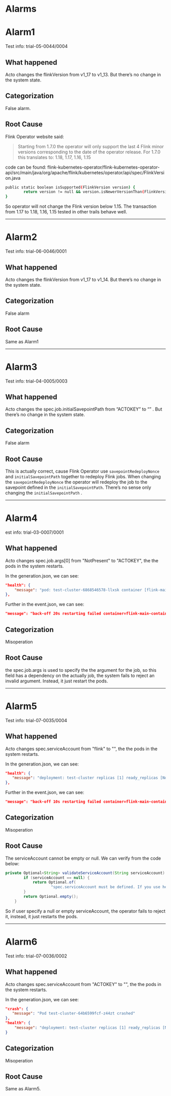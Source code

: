 # Alarms

# Alarm1

Test info: trial-05-0044/0004

## What happened

Acto changes the flinkVersion from v1_17 to v1_13. But there’s no change in the system state.

## Categorization

False alarm.

## **Root Cause**

Flink Operator website said:

> Starting from 1.7.0 the operator will only support the last 4 Flink minor versions corresponding to the date of the operator release. For 1.7.0 this translates to: 1.18, 1.17, 1.16, 1.15
> 

code can be found: flink-kubernetes-operator/flink-kubernetes-operator-api/src/main/java/org/apache/flink/kubernetes/operator/api/spec/FlinkVersion.java

```bash
public static boolean isSupported(FlinkVersion version) {
        return version != null && version.isNewerVersionThan(FlinkVersion.v1_14);
}
```

So operator will not change the Flink version below 1.15. The transaction from 1.17 to 1.18, 1.16, 1.15 tested in other trails behave well. 

---

# Alarm2

Test info: trial-06-0046/0001

## What happened

Acto changes the flinkVersion from v1_17 to v1_14. But there’s no change in the system state.

## Categorization

False alarm

## **Root Cause**

Same as Alarm1

---

# Alarm3

Test info: trial-04-0005/0003

## What happened

Acto changes the spec.job.initialSavepointPath from “ACTOKEY” to “” . But there’s no change in the system state.

## Categorization

False alarm

## **Root Cause**

This is actually correct, cause Flink Operator use `savepointRedeployNonce` and `initialSavepointPath` together to redeploy Flink jobs. When changing the `savepointRedeployNonce` the operator will redeploy the job to the savepoint defined in the `initialSavepointPath`. There’s no sense only changing the `initialSavepointPath` .

---

# Alarm4

est info: trial-03-0007/0001

## What happened

Acto changes spec.job.args[0] from "NotPresent" to "ACTOKEY", the the pods in the system restarts. 

In the generation.json, we can see:

```json
"health": {
    "message": "pod: test-cluster-6868546578-llxsk container [flink-main-container] restart_count [4]"
},
```

Further in the event.json, we can see:

```json
"message": "back-off 20s restarting failed container=flink-main-container pod=test-cluster-6868546578-llxsk_default(5c0cdf51-b882-44d2-b11a-2adedd3a1d20)",
```

## Categorization

Misoperation

## **Root Cause**

the spec.job.args is used to specify the the argument for the job, so this field has a dependency on the actually job, the system fails to reject an invalid argument. Instead, it just restart the pods.

---

# Alarm5

Test info: trial-07-0035/0004

## What happened

Acto changes spec.serviceAccount from "flink" to "", the the pods in the system restarts. 

In the generation.json, we can see:

```json
"health": {
   "message": "deployment: test-cluster replicas [1] ready_replicas [None], test-cluster condition [Available] status [False] message [Deployment does not have minimum availability.]\npod: test-cluster-f44855bd9-bj8f7 container [flink-main-container] restart_count [6]"
},
```

Further in the event.json, we can see:

```json
"message": "back-off 10s restarting failed container=flink-main-container pod=test-cluster-f44855bd9-bj8f7_default(102124e7-7c1e-4e88-bb9e-349e5a1eebf2)",
```

## Categorization

Misoperation

## **Root Cause**

The serviceAccount cannot be empty or null. We can verify from the code below:

```java
private Optional<String> validateServiceAccount(String serviceAccount) {
        if (serviceAccount == null) {
            return Optional.of(
                    "spec.serviceAccount must be defined. If you use helm, its value should be the same with the name of jobServiceAccount.");
        }
        return Optional.empty();
    }
```

 So if user specify a null or empty serviceAccount, the operator fails to reject it, instead, it just restarts the pods.

---

# Alarm6

Test info: trial-07-0036/0002

## What happened

Acto changes spec.serviceAccount from "ACTOKEY" to "", the the pods in the system restarts. 

In the generation.json, we can see:

```json
"crash": {
   "message": "Pod test-cluster-64b6599fcf-z44zt crashed"
},
"health": {
    "message": "deployment: test-cluster replicas [1] ready_replicas [None], test-cluster condition [Available] status [False] message [Deployment does not have minimum availability.]\npod: test-cluster-64b6599fcf-z44zt container [flink-main-container] restart_count [6]"
}
```

## Categorization

Misoperation

## **Root Cause**

Same as Alarm5.